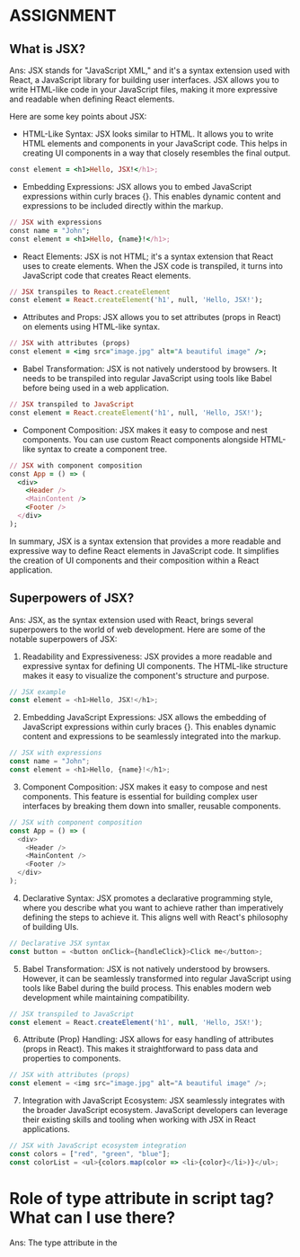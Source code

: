 # ASSIGNMENT

## What is JSX?
Ans: JSX stands for "JavaScript XML," and it's a syntax extension used with React, a JavaScript library for building user interfaces. JSX allows you to write HTML-like code in your JavaScript files, making it more expressive and readable when defining React elements.

Here are some key points about JSX:

- HTML-Like Syntax:
JSX looks similar to HTML. It allows you to write HTML elements and components in your JavaScript code. This helps in creating UI components in a way that closely resembles the final output.
```ruby
const element = <h1>Hello, JSX!</h1>;
```

- Embedding Expressions:
JSX allows you to embed JavaScript expressions within curly braces {}. This enables dynamic content and expressions to be included directly within the markup.
```ruby
// JSX with expressions
const name = "John";
const element = <h1>Hello, {name}!</h1>;
```

- React Elements:
JSX is not HTML; it's a syntax extension that React uses to create elements. When the JSX code is transpiled, it turns into JavaScript code that creates React elements.
```ruby
// JSX transpiles to React.createElement
const element = React.createElement('h1', null, 'Hello, JSX!');
```

- Attributes and Props:
JSX allows you to set attributes (props in React) on elements using HTML-like syntax.
```ruby
// JSX with attributes (props)
const element = <img src="image.jpg" alt="A beautiful image" />;
```

- Babel Transformation:
JSX is not natively understood by browsers. It needs to be transpiled into regular JavaScript using tools like Babel before being used in a web application.
```ruby
// JSX transpiled to JavaScript
const element = React.createElement('h1', null, 'Hello, JSX!');
```

- Component Composition:
JSX makes it easy to compose and nest components. You can use custom React components alongside HTML-like syntax to create a component tree.
```ruby
// JSX with component composition
const App = () => (
  <div>
    <Header />
    <MainContent />
    <Footer />
  </div>
);
```
In summary, JSX is a syntax extension that provides a more readable and expressive way to define React elements in JavaScript code. It simplifies the creation of UI components and their composition within a React application.




## Superpowers of JSX?
Ans: JSX, as the syntax extension used with React, brings several superpowers to the world of web development. Here are some of the notable superpowers of JSX:

1. Readability and Expressiveness:
JSX provides a more readable and expressive syntax for defining UI components. The HTML-like structure makes it easy to visualize the component's structure and purpose.
```js
// JSX example
const element = <h1>Hello, JSX!</h1>;
```

2. Embedding JavaScript Expressions:
JSX allows the embedding of JavaScript expressions within curly braces {}. This enables dynamic content and expressions to be seamlessly integrated into the markup.
```js
// JSX with expressions
const name = "John";
const element = <h1>Hello, {name}!</h1>;
```

3. Component Composition:
JSX makes it easy to compose and nest components. This feature is essential for building complex user interfaces by breaking them down into smaller, reusable components.
```js
// JSX with component composition
const App = () => (
  <div>
    <Header />
    <MainContent />
    <Footer />
  </div>
);
```

4. Declarative Syntax:
JSX promotes a declarative programming style, where you describe what you want to achieve rather than imperatively defining the steps to achieve it. This aligns well with React's philosophy of building UIs.

```js
// Declarative JSX syntax
const button = <button onClick={handleClick}>Click me</button>;
```

5. Babel Transformation:
JSX is not natively understood by browsers. However, it can be seamlessly transformed into regular JavaScript using tools like Babel during the build process. This enables modern web development while maintaining compatibility.
```js
// JSX transpiled to JavaScript
const element = React.createElement('h1', null, 'Hello, JSX!');
```

6. Attribute (Prop) Handling:
JSX allows for easy handling of attributes (props in React). This makes it straightforward to pass data and properties to components.
```js
// JSX with attributes (props)
const element = <img src="image.jpg" alt="A beautiful image" />;
```

7. Integration with JavaScript Ecosystem:
JSX seamlessly integrates with the broader JavaScript ecosystem. JavaScript developers can leverage their existing skills and tooling when working with JSX in React applications.
```js
// JSX with JavaScript ecosystem integration
const colors = ["red", "green", "blue"];
const colorList = <ul>{colors.map(color => <li>{color}</li>)}</ul>;
```

# Role of type attribute in script tag? What can I use there?
Ans: The type attribute in the <script> tag specifies the scripting language used in the embedded script. It helps the browser understand how to interpret and execute the script content. The type attribute is optional in HTML5, and if omitted, the default value is assumed to be text/javascript.

Here are some common values for the type attribute in the <script> tag:

JavaScript (Default):
If you're writing JavaScript, you can omit the type attribute, and the browser will assume it's JavaScript by default.
```js
<script>
  // JavaScript code here
</script>
```

ECMAScript 6 (ES6) Modules:
For JavaScript modules (ES6 modules), you can use the module type. This is used when you're working with modern JavaScript module syntax.
```js
<script type="module">
  // ES6 module code here
</script>
```

JSON:
You can use the application/json type when embedding JSON data in a script. This is not executed as code but can be used for configuration or data.
```js
<script type="application/json">
  { "key": "value" }
</script>
```

JavaScript with MIME Types:
You can specify JavaScript MIME types for older browsers. For example, for JavaScript 1.1, you might use text/javascript-1.1.
```js
<script type="text/javascript-1.1">
  // JavaScript 1.1 code here
</script>
```
It's important to note that specifying a specific version of JavaScript using MIME types is largely outdated and not commonly used anymore.

Other MIME Types:
In some cases, you might use non-JavaScript MIME types for specific scripting languages. However, for modern web development, JavaScript is the predominant scripting language, and the default text/javascript is usually sufficient.
```js
<script type="text/php">
  // PHP code here (not recommended for embedding PHP in HTML)
</script>
```


# {TitleComponent} vs {<<TitleComponent/>>} vs {<<TitleComponent>><</TitleComponent>>} in JSX
Ans: 
1. {TitleComponent}:
Embeds the value of the variable as text: This syntax treats TitleComponent as a JavaScript expression and inserts its value directly into the surrounding text content. It does not render the component itself.
Use case: Displaying the component's name or value as literal text.

2. <TitleComponent />:
Renders the component without children: This syntax creates a React element that represents the TitleComponent and renders its UI. The self-closing tag indicates that it doesn't contain any nested elements.
Use case: Rendering a component that doesn't require any additional content within its structure.

3. <TitleComponent></TitleComponent>:
Renders the component with children: This syntax also creates a React element for TitleComponent, but it allows for nested elements (children) between the opening and closing tags.
Use case: Rendering a component that needs to contain other elements or text within its structure.

4. Key Points:
- JSX is a syntax extension for JavaScript that allows writing HTML-like structures within React code.
- It compiles into React.createElement calls, which create React elements.
- Capitalized tags in JSX indicate references to React components.
- The choice between these three syntaxes depends on whether you want to display the component's name, render it without children, or render it with children.


# Babel and Parcel role in JSX
Ans: 
Both Babel and Parcel play important roles in the context of JSX in modern web development, particularly when working with React.

### Babel:
1. JSX Transformation:
Babel is a JavaScript compiler that transforms modern JavaScript code, including JSX, into a form that is compatible with older browsers. JSX is not natively understood by browsers, so it needs to be transpiled into standard JavaScript.

2. Presets and Plugins:
Babel uses presets and plugins to define the set of transformations to be applied to the code. The @babel/preset-react preset is specifically designed for handling JSX. It enables Babel to understand and transform JSX syntax.

3. ES6/ESNext Support:
Babel is not limited to JSX; it also supports the transformation of ECMAScript 2015 (ES6) and newer JavaScript features. This is crucial for using modern JavaScript syntax alongside JSX.

4. Integration with Build Tools:
Babel is often integrated into build tools or task runners like webpack or Parcel. During the build process, Babel is configured to transpile JSX code, ensuring that the resulting JavaScript is compatible with a broad range of browsers.

### Parcel:

1. Zero Configuration:
Parcel is a bundler that aims to simplify the build process by requiring minimal configuration. When working with JSX, Parcel automatically recognizes JSX syntax and applies the necessary transformations without requiring explicit configuration.

2. Built-in Support for JSX:
Parcel has built-in support for JSX, and it knows how to handle JSX files out of the box. Developers don't need to set up complex configurations for JSX transformation; it happens seamlessly as part of the Parcel build process.

3. Asset Handling:
In addition to JSX transformation, Parcel handles various types of assets such as images, styles, and more. This simplifies the development workflow, as developers can focus on writing code without spending significant time configuring the build process.

4. Hot Module Replacement (HMR):
Parcel provides Hot Module Replacement (HMR), allowing developers to see immediate updates in the browser as they make changes to their JSX code. This speeds up the development process by eliminating the need for manual page reloads.
